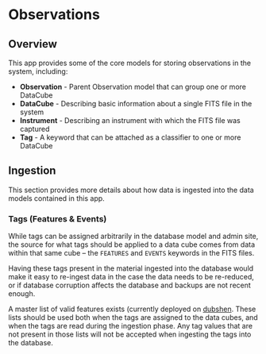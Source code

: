 # Observations

## Overview

This app provides some of the core models for storing observations in the system, including:

* __Observation__ - Parent Observation model that can group one or more DataCube
* __DataCube__ - Describing basic information about a single FITS file in the system
* __Instrument__ - Describing an instrument with which the FITS file was captured
* __Tag__ - A keyword that can be attached as a classifier to one or more DataCube


## Ingestion

This section provides more details about how data is ingested into the data models contained in this app.

### Tags (Features & Events)

While tags can be assigned arbitrarily in the database model and admin site, the source for what tags should be applied
to a data cube comes from data within that same cube – the `FEATURES` and `EVENTS` keywords in the FITS files.

Having these tags present in the material ingested into the database would make it easy to re-ingest data in the case
the data needs to be re-reduced, or if database corruption affects the database and backups are not recent enough.

A master list of valid features exists (currently deployed on [dubshen](dubshen.astro.su.se/sst_tags/events.txt). These
lists should be used both when the tags are assigned to the data cubes, and when the tags are read during the ingestion
phase. Any tag values that are not present in those lists will not be accepted when ingesting the tags into the
database. 
